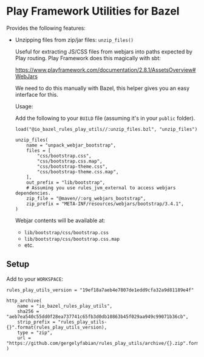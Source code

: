 # Play Framework Utilities for Bazel

Provides the following features:

* Unzipping files from zip/jar files: `unzip_files()`
  
  Useful for extracting JS/CSS files from webjars into paths expected by Play routing.
  Play Framework does this magically with sbt:
  
  https://www.playframework.com/documentation/2.8.1/AssetsOverview#WebJars
  
  We need to do this manually with Bazel, this helper gives you an easy interface for this.
  
  Usage:
  
  Add the following to your `BUILD` file (assuming it's in your `public` folder).
  
  ```
  load("@io_bazel_rules_play_utils//:unzip_files.bzl", "unzip_files")
  
  unzip_files(
      name = "unpack_webjar_bootstrap",
      files = [
          "css/bootstrap.css",
          "css/bootstrap.css.map",
          "css/bootstrap-theme.css",
          "css/bootstrap-theme.css.map",
      ],
      out_prefix = "lib/bootstrap",
      # Assuming you use rules_jvm_external to access webjars dependencies.
      zip_file = "@maven//:org_webjars_bootstrap",
      zip_prefix = "META-INF/resources/webjars/bootstrap/3.4.1",
  )
  ```
  
  Webjar contents will be available at:
  
  * `lib/bootstrap/css/bootstrap.css`
  * `lib/bootstrap/css/bootstrap.css.map`
  * etc.

## Setup

Add to your `WORKSPACE`:

```
rules_play_utils_version = "19ef18a7aeb4e7807de1edd9cfa32a9d81189e4f"

http_archive(
    name = "io_bazel_rules_play_utils",
    sha256 = "aeb7ea540c55dd0f28ea737741c65fb3d0db10863b45f029aa949c99071b36cb",
    strip_prefix = "rules_play_utils-{}".format(rules_play_utils_version),
    type = "zip",
    url = "https://github.com/gergelyfabian/rules_play_utils/archive/{}.zip".format(rules_play_utils_version),
)
```
